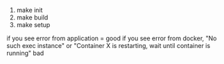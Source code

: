 1. make init
2. make build
3. make setup

if you see error from application = good
if you see error from docker, "No such exec instance" or "Container X is restarting, wait until container is running" bad

